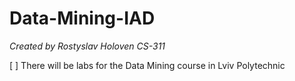 # Data-Mining-IAD
*Created by Rostyslav Holoven CS-311*

[ ] There will be labs for the Data Mining course in Lviv Polytechnic 
